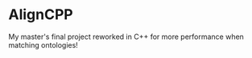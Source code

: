 # AlignCPP
My master's final project reworked in C++ for more performance when matching ontologies!
